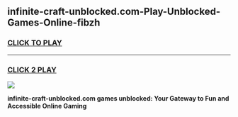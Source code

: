 
## infinite-craft-unblocked.com-Play-Unblocked-Games-Online-fibzh
<h3>
<a href="https://premium76.site?title=infinite-craft-unblocked.com&ref=25A">CLICK TO PLAY</a></h3>
<hr>

<h3>
<a href="https://premium76.site?title=infinite-craft-unblocked.com&ref=25A">CLICK 2 PLAY</a>
  
</h3>

<a href="https://premium76.site?title=infinite-craft-unblocked.com&ref=25A"><img src="https://clearcache.store/games.png"></a>


**infinite-craft-unblocked.com games unblocked: Your Gateway to Fun and Accessible Online Gaming**
